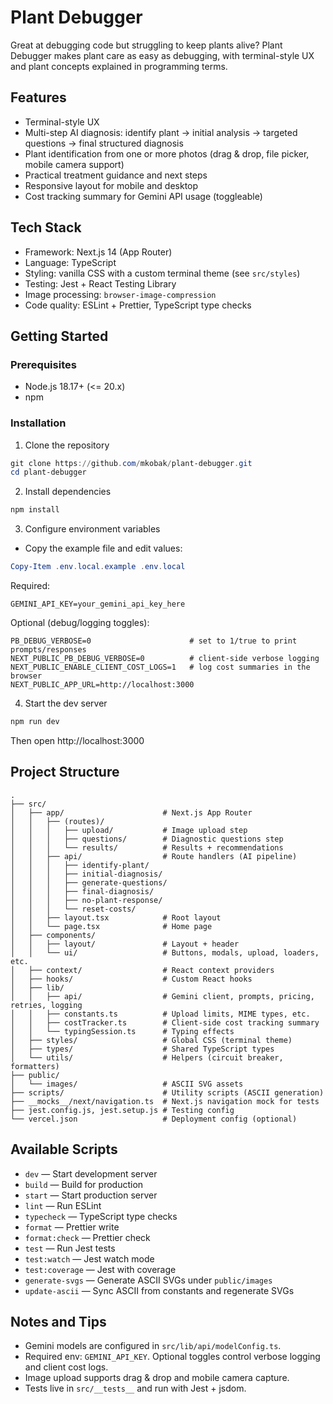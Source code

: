 # Plant Debugger

Great at debugging code but struggling to keep plants alive?
Plant Debugger makes plant care as easy as debugging, with terminal-style UX and plant concepts explained in programming terms.

## Features

- Terminal-style UX
- Multi-step AI diagnosis: identify plant → initial analysis → targeted questions → final structured diagnosis
- Plant identification from one or more photos (drag & drop, file picker, mobile camera support)
- Practical treatment guidance and next steps
- Responsive layout for mobile and desktop
- Cost tracking summary for Gemini API usage (toggleable)

## Tech Stack

- Framework: Next.js 14 (App Router)
- Language: TypeScript
- Styling: vanilla CSS with a custom terminal theme (see `src/styles`)
- Testing: Jest + React Testing Library
- Image processing: `browser-image-compression`
- Code quality: ESLint + Prettier, TypeScript type checks

## Getting Started

### Prerequisites

- Node.js 18.17+ (<= 20.x)
- npm

### Installation

1. Clone the repository

```powershell
git clone https://github.com/mkobak/plant-debugger.git
cd plant-debugger
```

2. Install dependencies

```powershell
npm install
```

3. Configure environment variables

- Copy the example file and edit values:

```powershell
Copy-Item .env.local.example .env.local
```

Required:

```
GEMINI_API_KEY=your_gemini_api_key_here
```

Optional (debug/logging toggles):

```
PB_DEBUG_VERBOSE=0                      # set to 1/true to print prompts/responses
NEXT_PUBLIC_PB_DEBUG_VERBOSE=0          # client-side verbose logging
NEXT_PUBLIC_ENABLE_CLIENT_COST_LOGS=1   # log cost summaries in the browser
NEXT_PUBLIC_APP_URL=http://localhost:3000
```

4. Start the dev server

```powershell
npm run dev
```

Then open http://localhost:3000

## Project Structure

```
.
├── src/
│   ├── app/                      # Next.js App Router
│   │   ├── (routes)/
│   │   │   ├── upload/           # Image upload step
│   │   │   ├── questions/        # Diagnostic questions step
│   │   │   └── results/          # Results + recommendations
│   │   ├── api/                  # Route handlers (AI pipeline)
│   │   │   ├── identify-plant/
│   │   │   ├── initial-diagnosis/
│   │   │   ├── generate-questions/
│   │   │   ├── final-diagnosis/
│   │   │   ├── no-plant-response/
│   │   │   └── reset-costs/
│   │   ├── layout.tsx            # Root layout
│   │   └── page.tsx              # Home page
│   ├── components/
│   │   ├── layout/               # Layout + header
│   │   └── ui/                   # Buttons, modals, upload, loaders, etc.
│   ├── context/                  # React context providers
│   ├── hooks/                    # Custom React hooks
│   ├── lib/
│   │   ├── api/                  # Gemini client, prompts, pricing, retries, logging
│   │   ├── constants.ts          # Upload limits, MIME types, etc.
│   │   ├── costTracker.ts        # Client-side cost tracking summary
│   │   └── typingSession.ts      # Typing effects
│   ├── styles/                   # Global CSS (terminal theme)
│   ├── types/                    # Shared TypeScript types
│   └── utils/                    # Helpers (circuit breaker, formatters)
├── public/
│   └── images/                   # ASCII SVG assets
├── scripts/                      # Utility scripts (ASCII generation)
├── __mocks__/next/navigation.ts  # Next.js navigation mock for tests
├── jest.config.js, jest.setup.js # Testing config
└── vercel.json                   # Deployment config (optional)
```

## Available Scripts

- `dev` — Start development server
- `build` — Build for production
- `start` — Start production server
- `lint` — Run ESLint
- `typecheck` — TypeScript type checks
- `format` — Prettier write
- `format:check` — Prettier check
- `test` — Run Jest tests
- `test:watch` — Jest watch mode
- `test:coverage` — Jest with coverage
- `generate-svgs` — Generate ASCII SVGs under `public/images`
- `update-ascii` — Sync ASCII from constants and regenerate SVGs

## Notes and Tips

- Gemini models are configured in `src/lib/api/modelConfig.ts`.
- Required env: `GEMINI_API_KEY`. Optional toggles control verbose logging and client cost logs.
- Image upload supports drag & drop and mobile camera capture.
- Tests live in `src/__tests__` and run with Jest + jsdom.

